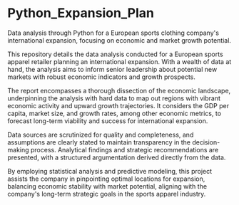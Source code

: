 # Python_Expansion_Plan
Data analysis through Python for a European sports clothing company's international expansion, focusing on economic and market growth potential.



This repository details the data analysis conducted for a European sports apparel retailer planning an international expansion. With a wealth of data at hand, the analysis aims to inform senior leadership about potential new markets with robust economic indicators and growth prospects.

The report encompasses a thorough dissection of the economic landscape, underpinning the analysis with hard data to map out regions with vibrant economic activity and upward growth trajectories. It considers the GDP per capita, market size, and growth rates, among other economic metrics, to forecast long-term viability and success for international expansion.

Data sources are scrutinized for quality and completeness, and assumptions are clearly stated to maintain transparency in the decision-making process. Analytical findings and strategic recommendations are presented, with a structured argumentation derived directly from the data.

By employing statistical analysis and predictive modeling, this project assists the company in pinpointing optimal locations for expansion, balancing economic stability with market potential, aligning with the company's long-term strategic goals in the sports apparel industry.

